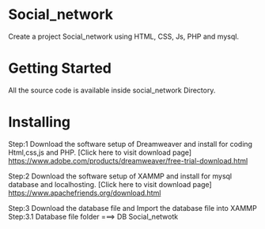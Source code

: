 # Social_network  
Create a project Social_network using HTML, CSS, Js, PHP and mysql.

# Getting Started
All the source code is available inside social_network Directory.

# Installing
Step:1 Download the software setup of Dreamweaver and install for coding Html,css,js and PHP.
[Click here to visit download page] https://www.adobe.com/products/dreamweaver/free-trial-download.html

Step:2 Download the software setup of XAMMP and install for mysql database and localhosting. 
[Click here to visit download page] https://www.apachefriends.org/download.html

Step:3 Download the database file and Import the database file into XAMMP
Step:3.1 Database file folder ===> DB Social_netwotk
